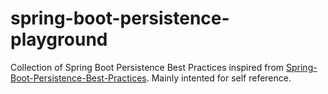 # spring-boot-persistence-playground

Collection of Spring Boot Persistence Best Practices inspired from [Spring-Boot-Persistence-Best-Practices](https://www.amazon.com/Spring-Boot-Persistence-Best-Practices/dp/1484256255). Mainly intented for self reference.
